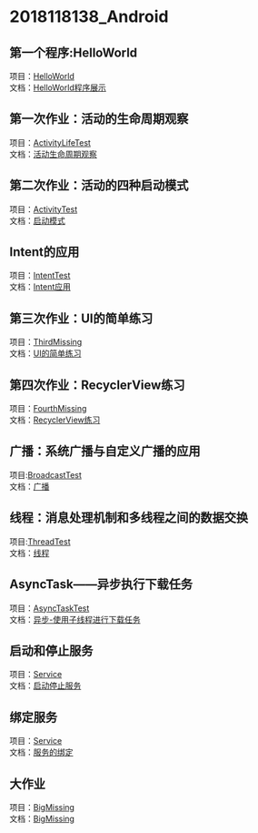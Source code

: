 # 2018118138_Android

## 第一个程序:HelloWorld
项目：[HelloWorld](https://github.com/SCP-CN/2018118138_Android/tree/master/HelloWorld)
<br/>
文档：[HelloWorld程序展示](https://github.com/SCP-CN/2018118138_Android/blob/master/HelloWorld/HelloWorld%E7%A8%8B%E5%BA%8F%E5%B1%95%E7%A4%BA.md)

## 第一次作业：活动的生命周期观察
项目：[ActivityLifeTest](https://github.com/SCP-CN/2018118138_Android/tree/master/ActivityLifeTest)
<br/>
文档：[活动生命周期观察](https://github.com/SCP-CN/2018118138_Android/blob/master/ActivityLifeTest/%E6%B4%BB%E5%8A%A8%E7%94%9F%E5%91%BD%E5%91%A8%E6%9C%9F%E8%A7%82%E5%AF%9F.md)

## 第二次作业：活动的四种启动模式
项目：[ActivityTest](https://github.com/SCP-CN/2018118138_Android/tree/master/ActivityTest)
<br/>
文档：[启动模式](https://github.com/SCP-CN/2018118138_Android/blob/master/ActivityTest/%E5%90%AF%E5%8A%A8%E6%A8%A1%E5%BC%8F.md)

## Intent的应用
项目：[IntentTest](https://github.com/SCP-CN/2018118138_Android/tree/master/IntentTest)
<br/>
文档：[Intent应用](https://github.com/SCP-CN/2018118138_Android/blob/master/IntentTest/Intent%E5%BA%94%E7%94%A8.md)

## 第三次作业：UI的简单练习
项目：[ThirdMissing](https://github.com/SCP-CN/2018118138_Android/tree/master/ThirdMissing)
<br/>
文档：[UI的简单练习](https://github.com/SCP-CN/2018118138_Android/blob/master/ThirdMissing/UI%E7%9A%84%E7%AE%80%E5%8D%95%E7%BB%83%E4%B9%A0.md)

## 第四次作业：RecyclerView练习
项目：[FourthMissing](https://github.com/SCP-CN/2018118138_Android/tree/master/FourthMissing)
<br/>
文档：[RecyclerView练习](https://github.com/SCP-CN/2018118138_Android/blob/master/FourthMissing/RecyclerView%E7%BB%83%E4%B9%A0.md)

## 广播：系统广播与自定义广播的应用
项目:[BroadcastTest](https://github.com/SCP-CN/2018118138_Android/tree/master/BroadcastTest)
<br/>
文档：[广播](https://github.com/SCP-CN/2018118138_Android/blob/master/BroadcastTest/%E5%B9%BF%E6%92%AD.md)

## 线程：消息处理机制和多线程之间的数据交换
项目:[ThreadTest](https://github.com/SCP-CN/2018118138_Android/tree/master/ThreadTest)
<br/>
文档：[线程](https://github.com/SCP-CN/2018118138_Android/blob/master/ThreadTest/%E7%BA%BF%E7%A8%8B.md)

## AsyncTask——异步执行下载任务
项目：[AsyncTaskTest](https://github.com/SCP-CN/2018118138_Android/tree/master/AsyncTaskTest)
<br/>
文档：[异步-使用子线程进行下载任务](https://github.com/SCP-CN/2018118138_Android/blob/master/AsyncTaskTest/%E5%BC%82%E6%AD%A5-%E4%BD%BF%E7%94%A8%E5%AD%90%E7%BA%BF%E7%A8%8B%E8%BF%9B%E8%A1%8C%E4%B8%8B%E8%BD%BD%E4%BB%BB%E5%8A%A1.md)

## 启动和停止服务
项目：[Service](https://github.com/SCP-CN/2018118138_Android/tree/master/Service)
<br/>
文档：[启动停止服务](https://github.com/SCP-CN/2018118138_Android/blob/master/Service/%E5%90%AF%E5%8A%A8%E5%81%9C%E6%AD%A2%E6%9C%8D%E5%8A%A1.md)

## 绑定服务
项目：[Service](https://github.com/SCP-CN/2018118138_Android/tree/master/Service)
<br/>
文档：[服务的绑定](https://github.com/SCP-CN/2018118138_Android/blob/master/Service/%E6%9C%8D%E5%8A%A1%E7%9A%84%E7%BB%91%E5%AE%9A.md)

## 大作业
项目：[BigMissing](https://github.com/SCP-CN/2018118138_Android/tree/master/BigMissing)
<br/>
文档：[BigMissing](https://github.com/SCP-CN/2018118138_Android/blob/master/BigMissing/BigMissing.md)
